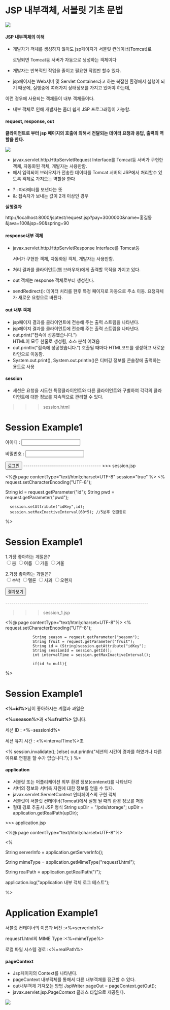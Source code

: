 # JSP 내부객체, 서블릿 기초 문법

<img src ="jsp내장객체.jpg">



#### JSP 내부객체의 이해

* 개발자가 객체를 생성하지 않아도 jsp페이지가 서블릿 컨테이너(Tomcat)로 

   로딩되면 Tomcat등 서버가 자동으로 생성하는 객체이다

* 개발자는 반복적인 작업을 줄이고 필요한 작업만 할수 있다. 

*  jsp페이지는 Web서버 및 Servlet Container라고 하는 복잡한 환경에서 실행이 
 되기 때문에, 실행중에 여러가지 상태정보를 가지고 있어야 하는데, 

 이런 경우에 사용되는 객체들이 내부 객체들이다. 

* 내부 객체로 인해 개발자는 좀더 쉽게 JSP 프로그래밍이 가능함. 



####  request, response, out 

__클라이언트로 부터 jsp 페이지의 호출에 의해서 전달되는 데이터 요청과 응답,
 출력의 역할을 한다.__

<img src="request 내부 객체.jpg">

 -  javax.servlet.http.HttpServletRequest Interface를 Tomcat등 서버가 구현한 객체, 
    자동화된 객체, 개발자는 사용만함. 
 - <FORM>에서 입력되어 브러우저가 전송한 데이터를 Tomcat 서버의 JSP에서 
    처리할수 있도록 객체로 가져오는 역할을 한다 
 - ? : 파라메터를 보낸다는 뜻
 - &: 접속자가 보내는 값이 2개 이상인 경우  

__실행결과__

http://localhost:8000/jsptest/request.jsp?pay=3000000&name=홍길동&java=100&jsp=90&spring=90





#### response내부 객체 

* javax.servlet.http.HttpServletResponse Interface를 Tomcat등 

  서버가 구현한 객체, 자동화된 객체, 개발자는 사용만함. 
* 처리 결과를 클라이언트(웹 브러우저)에게 출력할 목적을 가지고 있다.  
*  out 객체는 response 객체로부터 생성한다.
* sendRedirect(): 데이터 처리를 한후 특정 페이지로 자동으로 주소 이동. 
  요청자체가 새로운 요청으로 바뀐다.

#### out 내부 객체
*  jsp페이지 결과를 클라이언트에 전송해 주는 출력 스트림을 나타낸다.
*   jsp페이지 결과를 클라이언트에 전송해 주는 출력 스트림을 나타낸다.
*   out.print("접속에 성공했습니다.")   
  HTML이 모두 한줄로 생성됨, 소스 분석 어려움 
* out.println("접속에 성공했습니다.") 
  호출될 때마다 HTML코드를 생성하고 새로운 라인으로 이동함. 
* System.out.print(), System.out.println()은 디버깅 정보를 콘솔창에
  출력하는 용도로 사용


#### session 
* 세션은 요청을 시도한 특정클라이언트와 다른 클라이언트와 구별하여
  각각의 클라이언트에 대한 정보를 지속적으로 관리할 수 있다.

>>> session.html
<html>
<head>
<meta http-equiv="Content-Type" content="text/html; charset=UTF-8"/>
</head>
<body>
<h1>Session Example1</h1>
 <form method="post" action="session.jsp">
 아이디 : <input name="id"><p>
 비밀번호 : <input type="password" name="pwd"><p/>
<input type="submit" value="로그인">
</form>
</body>
</html>
--------------------------------------
>>> session.jsp

<%@ page contentType="text/html;charset=UTF-8"
         session="true"
%>
<%
  request.setCharacterEncoding("UTF-8");

  String id = request.getParameter("id");
  String pwd = request.getParameter("pwd");

      session.setAttribute("idKey",id);
      session.setMaxInactiveInterval(60*5); //5분후 연결종료
%>
<h1>Session Example1</h1>
<form method="post" action="session_1.jsp">
    1.가장 좋아하는 계절은?<br/>
<input type="radio" name="season" value="봄">봄
<input type="radio" name="season" value="여름">여름
<input type="radio" name="season" value="가을">가을
<input type="radio" name="season" value="겨울">겨울<p/>

2.가장 좋아하는 과일은?<br/>
<input type="radio" name="fruit" value="watermelon">수박
<input type="radio" name="fruit" value="melon">멜론
<input type="radio" name="fruit" value="apple">사과
<input type="radio" name="fruit" value="orange">오렌지<p/>
<input type="submit" value="결과보기">
</form>
----------------------------------------------------------------------

>>> session_1.jsp

<%@ page contentType="text/html;charset=UTF-8"%>
<%
           request.setCharacterEncoding("UTF-8");

                String season = request.getParameter("season");
                String fruit = request.getParameter("fruit");
                String id = (String)session.getAttribute("idKey");    
                String sessionId = session.getId();
                int intervalTime = session.getMaxInactiveInterval();
     
                if(id != null){
%>
<h1>Session Example1</h1>
<b><%=id%></b>님이 좋아하시는 계절과 과일은<p/>  
<b><%=season%></b>과 <b><%=fruit%></b> 입니다.<p/>
세션 ID : <%=sessionId%><p>
세션 유지 시간 : <%=intervalTime%>초<p/>
<%
         session.invalidate();
        }else{
         out.println("세션의 시간이 경과를 하였거나 다른 이유로 연결을 할 수가 없습니다.");
    }
%>


####  application
* 서블릿 또는 어플리케이션 외부 환경 정보(contenxt)를 나타낸다
* 서버의 정보와 서버측 자원에 대한 정보를 얻을 수 있다.
*  javax.servlet.ServletContext 인터페이스의 구현 객체 
* 서블릿이 서블릿 컨테이너(Tomcat)에서 실행 될 때의 환경 정보를 저장 
*  절대 경로 추출시 JSP 형식 
   String upDir = "/pds/storage"; 
   upDir = application.getRealPath(upDir); 

\>>> application.jsp

<%@ page contentType="text/html;charset=UTF-8"%>

<%

String serverInfo = application.getServerInfo();

String mimeType = application.getMimeType("request1.html");

String realPath = application.getRealPath("/");

application.log("application 내부 객체 로그 테스트");

%>

<h1>Application Example1</h1>

서블릿 컨테이너의 이름과 버전 :<%=serverInfo%><p />

request1.html의 MIME Type :<%=mimeType%><p />

로컬 파일 시스템 경로 :<%=realPath%>





#### pageContext

* Jsp페이지의 Context를 나타낸다.
* pageContext 내부객체를 통해서 다른 내부객체를 접근할 수 있다.
* out내부객체 가져오는 방법
  JspWriter pageOut = pageContext.getOut();
*  javax.servlet.jsp.PageContext 클래스 타입으로 제공된다.
<img src= "클래스타입.jpg">
